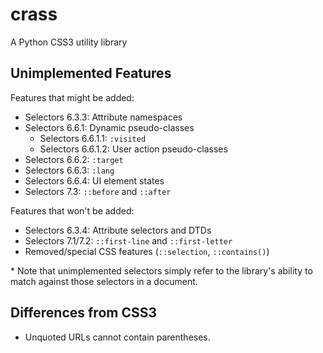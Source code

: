 crass
=====

A Python CSS3 utility library


Unimplemented Features
----------------------

Features that might be added:

- Selectors 6.3.3: Attribute namespaces
- Selectors 6.6.1: Dynamic pseudo-classes
  - Selectors 6.6.1.1: `:visited`
  - Selectors 6.6.1.2: User action pseudo-classes
- Selectors 6.6.2: `:target`
- Selectors 6.6.3: `:lang`
- Selectors 6.6.4: UI element states
- Selectors 7.3: `::before` and `::after`

Features that won't be added:

- Selectors 6.3.4: Attribute selectors and DTDs
- Selectors 7.1/7.2: `::first-line` and `::first-letter`
- Removed/special CSS features (`::selection`, `::contains()`)

\* Note that unimplemented selectors simply refer to the library's ability to match against those selectors in a document.


Differences from CSS3
---------------------

- Unquoted URLs cannot contain parentheses.

